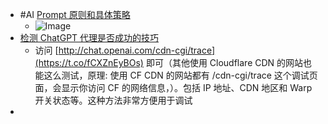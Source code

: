 - #AI [Prompt 原则和具体策略](https://twitter.com/blackanger/status/1651825435049865216)
	- ![Image](https://pbs.twimg.com/media/Fux2VfZaYAE5dkI?format=jpg&name=large)
- [检测 ChatGPT 代理是否成功的技巧](https://twitter.com/luoleiorg/status/1653342396766359554)
	- 访问 [http://chat.openai.com/cdn-cgi/trace](https://t.co/fCXZnEyBOs) 即可（其他使用 Cloudflare CDN 的网站也能这么测试，原理: 使用 CF CDN 的网站都有 /cdn-cgi/trace 这个调试页面，会显示你访问 CF 的网络信息，）。包括 IP 地址、CDN 地区和 Warp 开关状态等。这种方法非常方便用于调试
-